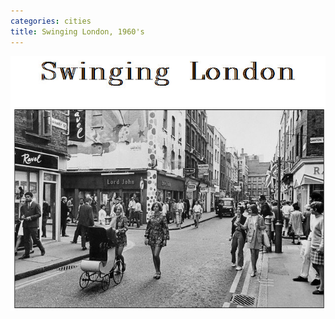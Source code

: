 ```yaml
---
categories: cities
title: Swinging London, 1960's
---
```


![londonswing](https://raw.githubusercontent.com/muneer78/muneer78.github.io/master/images/London5.jpg)




